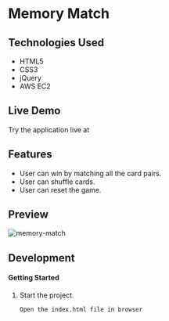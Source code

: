 # Memory Match



## Technologies Used

- HTML5
- CSS3
- jQuery
- AWS EC2

## Live Demo

Try the application live at 

## Features

- User can win by matching all the card pairs.
- User can shuffle cards.
- User can reset the game.

## Preview

![memory-match](/images/Preview.png)

## Development



#### Getting Started

1. Start the project. 

    ```shell
    Open the index.html file in browser
    ```
